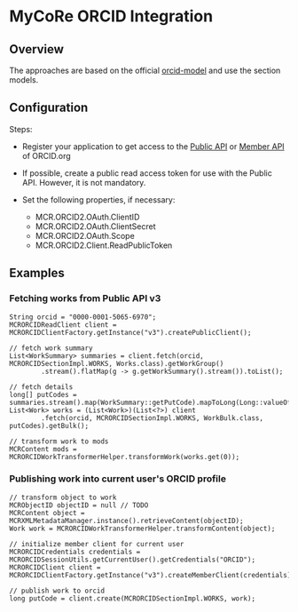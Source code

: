 # MyCoRe ORCID Integration

## Overview

The approaches are based on the official [orcid-model](https://github.com/ORCID/orcid-model) and use the section models.

## Configuration

Steps:

*   Register your application to get access to the [Public API](https://info.orcid.org/documentation/features/public-api/) or [Member API](https://info.orcid.org/documentation/features/member-api/) of ORCID.org

*   If possible, create a public read access token for use with the Public API. However, it is not mandatory.

*   Set the following properties, if necessary:
    *   MCR.ORCID2.OAuth.ClientID
    *   MCR.ORCID2.OAuth.ClientSecret
    *   MCR.ORCID2.OAuth.Scope
    *   MCR.ORCID2.Client.ReadPublicToken

## Examples

### Fetching works from Public API v3

    String orcid = "0000-0001-5065-6970";
    MCRORCIDReadClient client = MCRORCIDClientFactory.getInstance("v3").createPublicClient();

    // fetch work summary
    List<WorkSummary> summaries = client.fetch(orcid, MCRORCIDSectionImpl.WORKS, Works.class).getWorkGroup()
            .stream().flatMap(g -> g.getWorkSummary().stream()).toList();

    // fetch details
    long[] putCodes = summaries.stream().map(WorkSummary::getPutCode).mapToLong(Long::valueOf).toArray();
    List<Work> works = (List<Work>)(List<?>) client
            .fetch(orcid, MCRORCIDSectionImpl.WORKS, WorkBulk.class, putCodes).getBulk();

    // transform work to mods
    MCRContent mods = MCRORCIDWorkTransformerHelper.transformWork(works.get(0));

### Publishing work into current user's ORCID profile

    // transform object to work
    MCRObjectID objectID = null // TODO
    MCRContent object = MCRXMLMetadataManager.instance().retrieveContent(objectID);
    Work work = MCRORCIDWorkTransformerHelper.transformContent(object);

    // initialize member client for current user
    MCRORCIDCredentials credentials = MCRORCIDSessionUtils.getCurrentUser().getCredentials("ORCID");
    MCRORCIDClient client = MCRORCIDClientFactory.getInstance("v3").createMemberClient(credentials);

    // publish work to orcid
    long putCode = client.create(MCRORCIDSectionImpl.WORKS, work);
